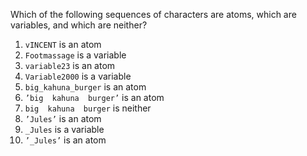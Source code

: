 Which of the following sequences of characters are atoms, which are variables, and which are neither?
1. `vINCENT` is an atom
2. `Footmassage` is a variable
3. `variable23` is an atom
4. `Variable2000` is a variable
5. `big_kahuna_burger` is an atom
6. `’big  kahuna  burger’` is an atom
7. `big  kahuna  burger` is neither
8. `’Jules’` is an atom
9. `_Jules` is a variable
10. `’_Jules’` is an atom

